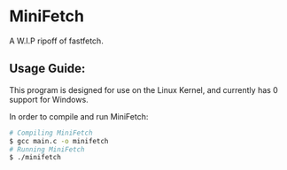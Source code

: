 # MiniFetch
A W.I.P ripoff of fastfetch.

## Usage Guide:
This program is designed for use on the Linux Kernel, and currently has 0 support for Windows.

In order to compile and run MiniFetch:
```bash
# Compiling MiniFetch
$ gcc main.c -o minifetch
# Running MiniFetch
$ ./minifetch
```
